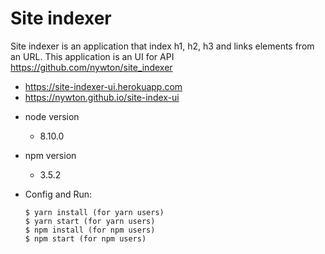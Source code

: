 # Site indexer

Site indexer is an application that index h1, h2, h3 and links elements from an URL.
This application is an UI for API https://github.com/nywton/site_indexer

- https://site-indexer-ui.herokuapp.com
- https://nywton.github.io/site-index-ui

* node version
    - 8.10.0
* npm version
     - 3.5.2
* Config and Run:
    
    ````
    $ yarn install (for yarn users)
    $ yarn start (for yarn users)
    $ npm install (for npm users)
    $ npm start (for npm users)
    
